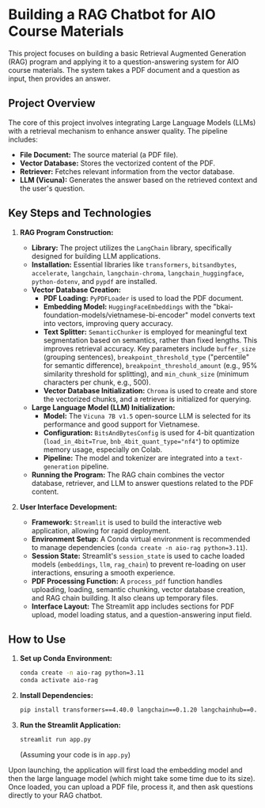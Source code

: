 
# Building a RAG Chatbot for AIO Course Materials

This project focuses on building a basic Retrieval Augmented Generation (RAG) program and applying it to a question-answering system for AIO course materials. The system takes a PDF document and a question as input, then provides an answer.

## Project Overview

The core of this project involves integrating Large Language Models (LLMs) with a retrieval mechanism to enhance answer quality. The pipeline includes:
* **File Document:** The source material (a PDF file).
* **Vector Database:** Stores the vectorized content of the PDF.
* **Retriever:** Fetches relevant information from the vector database.
* **LLM (Vicuna):** Generates the answer based on the retrieved context and the user's question.

## Key Steps and Technologies

1.  **RAG Program Construction:**
    * **Library:** The project utilizes the `LangChain` library, specifically designed for building LLM applications.
    * **Installation:** Essential libraries like `transformers`, `bitsandbytes`, `accelerate`, `langchain`, `langchain-chroma`, `langchain_huggingface`, `python-dotenv`, and `pypdf` are installed.
    * **Vector Database Creation:**
        * **PDF Loading:** `PyPDFLoader` is used to load the PDF document.
        * **Embedding Model:** `HuggingFaceEmbeddings` with the "bkai-foundation-models/vietnamese-bi-encoder" model converts text into vectors, improving query accuracy.
        * **Text Splitter:** `SemanticChunker` is employed for meaningful text segmentation based on semantics, rather than fixed lengths. This improves retrieval accuracy. Key parameters include `buffer_size` (grouping sentences), `breakpoint_threshold_type` ("percentile" for semantic difference), `breakpoint_threshold_amount` (e.g., 95% similarity threshold for splitting), and `min_chunk_size` (minimum characters per chunk, e.g., 500).
        * **Vector Database Initialization:** `Chroma` is used to create and store the vectorized chunks, and a retriever is initialized for querying.
    * **Large Language Model (LLM) Initialization:**
        * **Model:** The `Vicuna 7B v1.5` open-source LLM is selected for its performance and good support for Vietnamese.
        * **Configuration:** `BitsAndBytesConfig` is used for 4-bit quantization (`load_in_4bit=True`, `bnb_4bit_quant_type="nf4"`) to optimize memory usage, especially on Colab.
        * **Pipeline:** The model and tokenizer are integrated into a `text-generation` pipeline.
    * **Running the Program:** The RAG chain combines the vector database, retriever, and LLM to answer questions related to the PDF content.

2.  **User Interface Development:**
    * **Framework:** `Streamlit` is used to build the interactive web application, allowing for rapid deployment.
    * **Environment Setup:** A Conda virtual environment is recommended to manage dependencies (`conda create -n aio-rag python=3.11`).
    * **Session State:** Streamlit's `session_state` is used to cache loaded models (`embeddings`, `llm`, `rag_chain`) to prevent re-loading on user interactions, ensuring a smooth experience.
    * **PDF Processing Function:** A `process_pdf` function handles uploading, loading, semantic chunking, vector database creation, and RAG chain building. It also cleans up temporary files.
    * **Interface Layout:** The Streamlit app includes sections for PDF upload, model loading status, and a question-answering input field.

## How to Use

1.  **Set up Conda Environment:**
    ```bash
    conda create -n aio-rag python=3.11
    conda activate aio-rag
    ```
2.  **Install Dependencies:**
    ```bash
    pip install transformers==4.40.0 langchain==0.1.20 langchainhub==0.1.15 langchain-chroma==0.1.8 langchain_experimental==0.0.61 langchain-community==0.0.38 langchain_huggingface==0.0.3 python-dotenv==1.0.0 pypdf streamlit==1.36.0
    ```
3.  **Run the Streamlit Application:**
    ```bash
    streamlit run app.py
    ```
    (Assuming your code is in `app.py`)

Upon launching, the application will first load the embedding model and then the large language model (which might take some time due to its size). Once loaded, you can upload a PDF file, process it, and then ask questions directly to your RAG chatbot.
